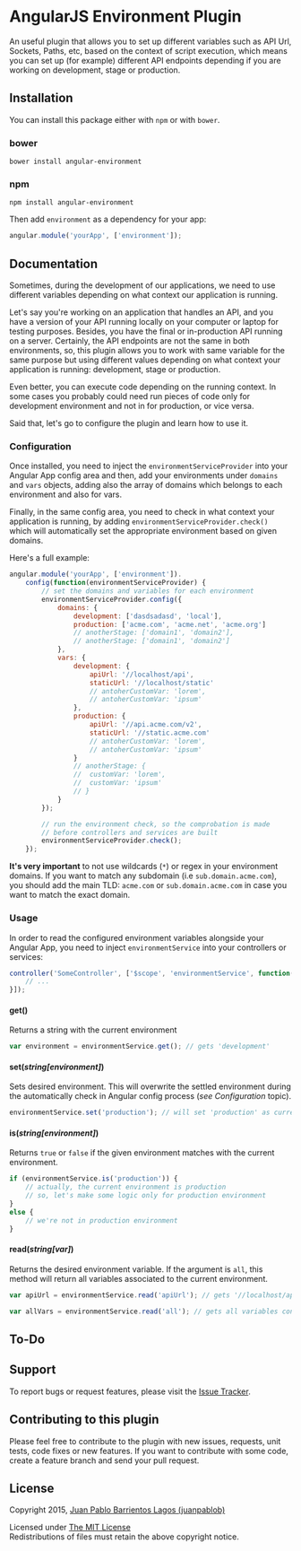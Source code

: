 # AngularJS Environment Plugin

An useful plugin that allows you to set up different variables such as API Url, Sockets, Paths, etc, based on the context of script execution, which means you can set up (for example) different API endpoints depending if you are working on development, stage or production.

## Installation

You can install this package either with `npm` or with `bower`.

### bower
```shell
bower install angular-environment
```

### npm
```shell
npm install angular-environment
```

Then add `environment` as a dependency for your app:

```javascript
angular.module('yourApp', ['environment']);
```

## Documentation

Sometimes, during the development of our applications, we need to use different variables depending on what context our application is running.

Let's say you're working on an application that handles an API, and you have a version of your API running locally on your computer or laptop for testing purposes. Besides, you have the final or in-production API running on a server. Certainly, the API endpoints are not the same in both environments, so, this plugin allows you to work with same variable for the same purpose but using different values depending on what context your application is running: development, stage or production.

Even better, you can execute code depending on the running context. In some cases you probably could need run pieces of code only for development environment and not in for production, or vice versa.

Said that, let's go to configure the plugin and learn how to use it.

### Configuration

Once installed, you need to inject the `environmentServiceProvider` into your Angular App config area and then, add your environments under `domains` and `vars` objects, adding also the array of domains which belongs to each environment and also for vars.

Finally, in the same config area, you need to check in what context your application is running, by adding `environmentServiceProvider.check()` which will automatically set the appropriate environment based on given domains.

Here's a full example:

```javascript
angular.module('yourApp', ['environment']).
	config(function(environmentServiceProvider) {
		// set the domains and variables for each environment
		environmentServiceProvider.config({
			domains: {
				development: ['dasdsadasd', 'local'],
				production: ['acme.com', 'acme.net', 'acme.org']
				// anotherStage: ['domain1', 'domain2'],
				// anotherStage: ['domain1', 'domain2']
			},
			vars: {
				development: {
					apiUrl: '//localhost/api',
					staticUrl: '//localhost/static'
					// antoherCustomVar: 'lorem',
					// antoherCustomVar: 'ipsum'
				},
				production: {
					apiUrl: '//api.acme.com/v2',
					staticUrl: '//static.acme.com'
					// antoherCustomVar: 'lorem',
					// antoherCustomVar: 'ipsum'
				}
				// anotherStage: {
				// 	customVar: 'lorem',
				// 	customVar: 'ipsum'
				// }
			}
		});

		// run the environment check, so the comprobation is made
		// before controllers and services are built
		environmentServiceProvider.check();
	});
```

**It's very important** to not use wildcards (`*`) or regex in your environment domains. If you want to match any subdomain (i.e `sub.domain.acme.com`), you should add the main TLD: `acme.com` or `sub.domain.acme.com` in case you want to match the exact domain.

### Usage

In order to read the configured environment variables alongside your Angular App, you need to inject `environmentService` into your controllers or services:

```javascript
controller('SomeController', ['$scope', 'environmentService', function($scope, environmentService) {
	// ...
}]);
```
#### get()
Returns a string with the current environment

```javascript
var environment = environmentService.get(); // gets 'development'
```

#### set(*string[environment]*)
Sets desired environment. This will overwrite the settled environment during the automatically check in Angular config process (*see Configuration* topic).

```javascript
environmentService.set('production'); // will set 'production' as current environment
```

#### is(*string[environment]*)
Returns `true` or `false` if the given environment matches with the current environment.

```javascript
if (environmentService.is('production')) {
	// actually, the current environment is production
	// so, let's make some logic only for production environment
}
else {
	// we're not in production environment
}
```

#### read(*string[var]*)
Returns the desired environment variable. If the argument is `all`, this method will return all variables associated to the current environment.

```javascript
var apiUrl = environmentService.read('apiUrl'); // gets '//localhost/api'

var allVars = environmentService.read('all'); // gets all variables configured under the current environment
```

## To-Do

## Support

To report bugs or request features, please visit the [Issue Tracker](http://github.com/juanpablob/angular-environment/issues).

## Contributing to this plugin

Please feel free to contribute to the plugin with new issues, requests, unit tests, code fixes or new features. If you want to contribute with some code, create a feature branch and send your pull request.

## License

Copyright 2015, [Juan Pablo Barrientos Lagos (juanpablob)](http://twitter.com/juanpablob)

Licensed under [The MIT License](http://www.opensource.org/licenses/mit-license.php)<br/>
Redistributions of files must retain the above copyright notice.
